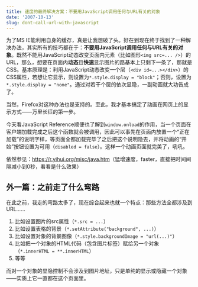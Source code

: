 ```yaml
---
title: 速度的最终解决方案：不要用JavaScript调用任何与URL有关的对象
date: '2007-10-13'
slug: dont-call-url-with-javascript
---
```


为了MS IE能利用自身的缓存，真是让我想破了头。好在到现在终于找到了一种解决办法，其实所有的技巧都在于：**不要用JavaScript调用任何与URL有关的对象**。既然不能用JavaScript动态改变页面内元素（比如图形`<img src=... />`）的URL，那么，想要在页面内**动态**且**快速**显示图片的路基本上只剩下一条了，那就是CSS。基本原理是：利用JavaScript动态改变一个层（`<div id=...></div>`）的CSS属性，若想让它显示，则设置为`*.style.display = "block"`；否则，设置为`*.style.display = "none"`。通过对若干个层的依次显隐，一副动画就大功告成了。

当然，Firefox对这种办法也是支持的。至此，我才基本搞定了动画在网页上的显示方式——万里长征的第一步。

今天看JavaScript Reference顺便也了解到`window.onload`的作用，当一个页面在客户端加载完成之后这个函数就会被调用，因此可以事先在页面内放置一个“正在加载”的说明字样，等页面全都加载完毕了之后把这个说明隐去，并将动画的“开始”按钮设置为可用（`disabled = false`）。这样一个动画页面就完美了，吼吼。

依然参见：<https://r.yihui.org/misc/java.htm>（猛增速度，faster，直接把时间间隔减小到0秒，看看是什么效果）

## 外一篇：之前走了什么弯路

在此之前，我走的弯路太多了，现在综合起来也就一个特点：那些方法全都涉及到URL……

1. 比如设置图片的src属性（`*.src = ...`）
2. 比如设置表格的背景（`*.setAttribute("background", ...)`）
3. 比如设置对象的背景图像（`*.style.backgroundImage = "url(...)"`）
4. 比如把一个对象的HTML代码（包含图片标签）赋给另一个对象（`*.innerHTML = **.innerHTML`）
5. 等等

而对一个对象的显隐控制不会涉及到图片地址，只是单纯的显示或隐藏一个对象——实质上它一直都在这个页面里。

